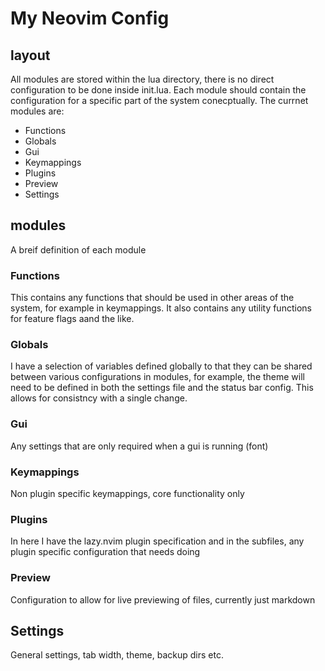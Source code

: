 # My Neovim Config

## layout

All modules are stored within the lua directory, there is no direct configuration to be done inside init.lua.
Each module should contain the configuration for a specific part of the system conecptually. The currnet modules are:

- Functions
- Globals
- Gui
- Keymappings
- Plugins
- Preview
- Settings

## modules
A breif definition of each module

### Functions
This contains any functions that should be used in other areas of the system, for example in keymappings. It also contains any utility functions
for feature flags aand the like.

### Globals
I have a selection of variables defined globally to that they can be shared between various configurations in modules, for example,
the theme will need to be defined in both the settings file and the status bar config. This allows for consistncy with a single change.

### Gui
Any settings that are only required when a gui is running (font)

### Keymappings
Non plugin specific keymappings, core functionality only

### Plugins
In here I have the lazy.nvim plugin specification and in the subfiles, any plugin specific configuration that needs doing

### Preview
Configuration to allow for live previewing of files, currently just markdown

## Settings
General settings, tab width, theme, backup dirs etc.
